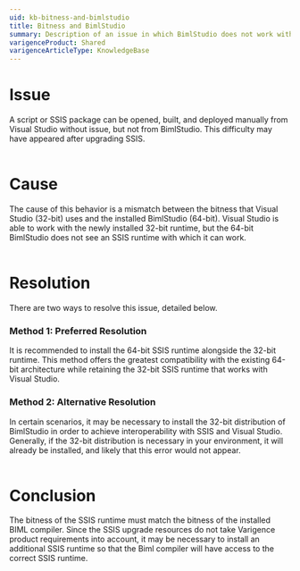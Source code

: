 ```yaml
---
uid: kb-bitness-and-bimlstudio
title: Bitness and BimlStudio
summary: Description of an issue in which BimlStudio does not work with Visual Studio after upgrading SSIS.
varigenceProduct: Shared
varigenceArticleType: KnowledgeBase
---
```

# Issue

A script or SSIS package can be opened, built, and deployed manually from Visual Studio without issue, but not from BimlStudio. This difficulty may have appeared after upgrading SSIS.  
 

# Cause

The cause of this behavior is a mismatch between the bitness that Visual Studio (32-bit) uses and the installed BimlStudio (64-bit). Visual Studio is able to work with the newly installed 32-bit runtime, but the 64-bit BimlStudio does not see an SSIS runtime with which it can work.  
 

# Resolution

There are two ways to resolve this issue, detailed below.

### Method 1: Preferred Resolution

It is recommended to install the 64-bit SSIS runtime alongside the 32-bit runtime. This method offers the greatest compatibility with the existing 64-bit architecture while retaining the 32-bit SSIS runtime that works with Visual Studio.

### Method 2: Alternative Resolution

In certain scenarios, it may be necessary to install the 32-bit distribution of BimlStudio in order to achieve interoperability with SSIS and Visual Studio. Generally, if the 32-bit distribution is necessary in your environment, it will already be installed, and likely that this error would not appear.  
 

# Conclusion

The bitness of the SSIS runtime must match the bitness of the installed BIML compiler. Since the SSIS upgrade resources do not take Varigence product requirements into account, it may be necessary to install an additional SSIS runtime so that the Biml compiler will have access to the correct SSIS runtime.